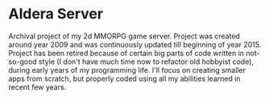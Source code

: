 # Aldera Server
Archival project of my 2d MMORPG game server. Project was created around year 2009 and was continuously updated till beginning of year 2015. Project has been retired because of certain big parts of code written in not-so-good style (I don't have much time now to refactor old hobbyist code), during early years of my programming life. I'll focus on creating smaller apps from scratch, but properly coded using all my abilities learned in recent few years.
